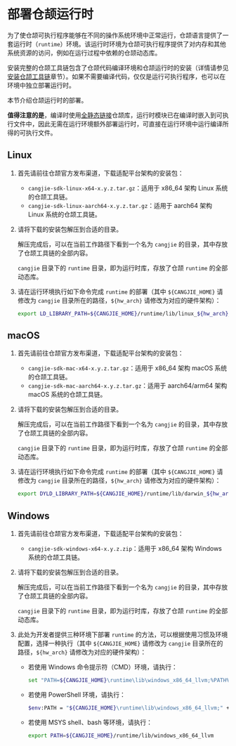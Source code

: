 # 部署仓颉运行时

为了使仓颉可执行程序能够在不同的操作系统环境中正常运行，仓颉语言提供了一套运行时（`runtime`）环境。该运行时环境为仓颉可执行程序提供了对内存和其他系统资源的访问，例如在运行过程中依赖的仓颉动态库。

安装完整的仓颉工具链包含了仓颉代码编译环境和仓颉运行时的安装（详情请参见[安装仓颉工具链](../first_understanding/install.md)章节）。如果不需要编译代码，仅仅是运行可执行程序，也可以在环境中独立部署运行时。

本节介绍仓颉运行时的部署。

**值得注意的是**，编译时使用[全静态链接](../Appendix/compile_options.md#static)仓颉库，运行时模块已在编译时嵌入到可执行文件中，因此无需在运行环境额外部署运行时，可直接在运行环境中运行编译所得的可执行文件。

## Linux

1. 首先请前往仓颉官方发布渠道，下载适配平台架构的安装包：

    - `cangjie-sdk-linux-x64-x.y.z.tar.gz`：适用于 x86_64 架构 Linux 系统的仓颉工具链。
    - `cangjie-sdk-linux-aarch64-x.y.z.tar.gz`：适用于 aarch64 架构 Linux 系统的仓颉工具链。

2. 请将下载的安装包解压到合适的目录。

    解压完成后，可以在当前工作路径下看到一个名为 `cangjie` 的目录，其中存放了仓颉工具链的全部内容。

    `cangjie` 目录下的 `runtime` 目录，即为运行时库，存放了仓颉 `runtime` 的全部动态库。

3. 请在运行环境执行如下命令完成 `runtime` 的部署（其中 `${CANGJIE_HOME}` 请修改为 `cangjie` 目录所在的路径，`${hw_arch}` 请修改为对应的硬件架构）：

    ```bash
    export LD_LIBRARY_PATH=${CANGJIE_HOME}/runtime/lib/linux_${hw_arch}_llvm:${LD_LIBRARY_PATH}
    ```

## macOS

1. 首先请前往仓颉官方发布渠道，下载适配平台架构的安装包：

    - `cangjie-sdk-mac-x64-x.y.z.tar.gz`：适用于 x86_64 架构 macOS 系统的仓颉工具链。
    - `cangjie-sdk-mac-aarch64-x.y.z.tar.gz`：适用于 aarch64/arm64 架构 macOS 系统的仓颉工具链。

2. 请将下载的安装包解压到合适的目录。

    解压完成后，可以在当前工作路径下看到一个名为 `cangjie` 的目录，其中存放了仓颉工具链的全部内容。

    `cangjie` 目录下的 `runtime` 目录，即为运行时库，存放了仓颉 `runtime` 的全部动态库。

3. 请在运行环境执行如下命令完成 `runtime` 的部署（其中 `${CANGJIE_HOME}` 请修改为 `cangjie` 目录所在的路径，`${hw_arch}` 请修改为对应的硬件架构）：

    ```bash
    export DYLD_LIBRARY_PATH=${CANGJIE_HOME}/runtime/lib/darwin_${hw_arch}_llvm:${DYLD_LIBRARY_PATH}
    ```

## Windows

1. 首先请前往仓颉官方发布渠道，下载适配平台架构的安装包：

    - `cangjie-sdk-windows-x64-x.y.z.zip`：适用于 x86_64 架构 Windows 系统的仓颉工具链。

2. 请将下载的安装包解压到合适的目录。

    解压完成后，可以在当前工作路径下看到一个名为 `cangjie` 的目录，其中存放了仓颉工具链的全部内容。

    `cangjie` 目录下的 `runtime` 目录，即为运行时库，存放了仓颉 `runtime` 的全部动态库。

3. 此处为开发者提供三种环境下部署 `runtime` 的方法，可以根据使用习惯及环境配置，选择一种执行（其中 `${CANGJIE_HOME}` 请修改为 `cangjie` 目录所在的路径，`${hw_arch}` 请修改为对应的硬件架构）：

    - 若使用 Windows 命令提示符（CMD）环境，请执行：

        ```bash
        set "PATH=${CANGJIE_HOME}\runtime\lib\windows_x86_64_llvm;%PATH%;"
        ```

    - 若使用 PowerShell 环境，请执行：

        ```bash
        $env:PATH = "${CANGJIE_HOME}\runtime\lib\windows_x86_64_llvm;" + $env:Path
        ```

    - 若使用 MSYS shell、bash 等环境，请执行：

        ```bash
        export PATH=${CANGJIE_HOME}/runtime/lib/windows_x86_64_llvm
        ```
